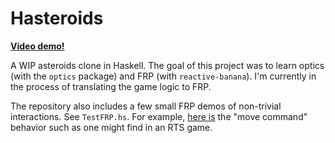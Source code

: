 # Hasteroids

[**Video demo!**](https://thumbs.gfycat.com/CraftyHoarseKingsnake-mobile.mp4)

A WIP asteroids clone in Haskell. The goal of this project was to learn optics (with the `optics` package) and FRP (with `reactive-banana`). I'm currently in the process of translating the game logic to FRP.

The repository also includes a few small FRP demos of non-trivial interactions. See `TestFRP.hs`. For example, [here is](https://thumbs.gfycat.com/AdeptEqualKentrosaurus-mobile.mp4) the "move command" behavior such as one might find in an RTS game.
